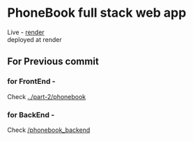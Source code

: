 # PhoneBook full stack web app
Live - <a href="https://phonebook-bgj7.onrender.com/">render</a> <br/>
deployed at render

## For Previous commit 
### for FrontEnd -
Check <a href="https://github.com/Kapilrohilla/FullStackOpenExcercise/tree/main/part-2/phonebook">../part-2/phonebook</a>
### for BackEnd -
Check <a href="https://github.com/Kapilrohilla/phonebook_backend">/phonebook_backend</a>